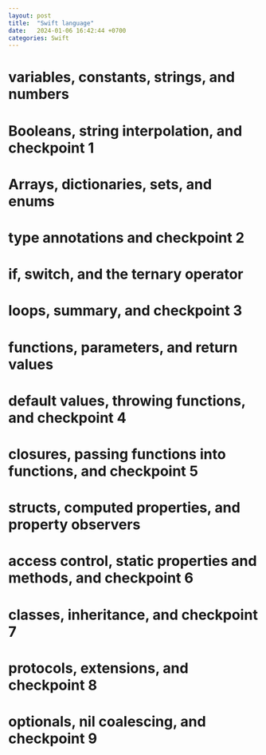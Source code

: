 ```yaml
---
layout: post
title:  "Swift language"
date:   2024-01-06 16:42:44 +0700
categories: Swift
---
```


# variables, constants, strings, and numbers
# Booleans, string interpolation, and checkpoint 1
# Arrays, dictionaries, sets, and enums
# type annotations and checkpoint 2
# if, switch, and the ternary operator
# loops, summary, and checkpoint 3
# functions, parameters, and return values
# default values, throwing functions, and checkpoint 4
# closures, passing functions into functions, and checkpoint 5
# structs, computed properties, and property observers
# access control, static properties and methods, and checkpoint 6
# classes, inheritance, and checkpoint 7
# protocols, extensions, and checkpoint 8
# optionals, nil coalescing, and checkpoint 9